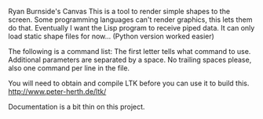Ryan Burnside's Canvas
This is a tool to render simple shapes to the screen.
Some programming languages can't render graphics, this lets them do that.
Eventually I want the Lisp program to receive piped data.
It can only load static shape files for now... (Python version worked easier)

The following is a command list:
The first letter tells what command to use.
Additional parameters are separated by a space.
No trailing spaces please, also one command per line in the file.

You will need to obtain and compile LTK before you can use it to build this.
http://www.peter-herth.de/ltk/

Documentation is a bit thin on this project.
